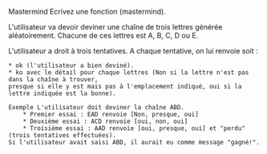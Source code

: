 Mastermind Ecrivez une fonction (mastermind).

L'utilisateur va devoir deviner une chaîne de trois lettres générée aléatoirement. 
Chacune de ces lettres est A, B, C, D ou E. 

L'utilisateur a droit à trois tentatives. A chaque tentative, on lui renvoie soit : 

    * ok (l'utilisateur a bien deviné). 
    * ko avec le détail pour chaque lettres (Non si la lettre n'est pas dans la chaîne à trouver,
    presque si elle y est mais pas à l'emplacement indiqué, oui si la lettre indiquée est la bonne). 

    Exemple L'utilisateur doit deviner la chaîne ABD. 
        * Premier essai : EAD renvoie [Non, presque, oui] 
        * Deuxième essai : ACD renvoie [oui, non, oui] 
        * Troisième essai : AAD renvoie [oui, presque, oui] et "perdu" (trois tentatives effectuées).
    Si l'utilisateur avait saisi ABD, il aurait eu comme message "gagné!".